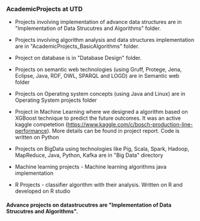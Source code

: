 ### AcademicProjects at UTD

- Projects involving implementation of advance data structures are in "Implementation of Data Strucutres and Algorithms" folder.

- Projects involving algorithm analysis and data structures implementation are in "AcademicProjects_BasicAlgorithms" folder.

- Project on database is in "Database Design" folder.

- Projects on semantic web technologies (using Gruff, Protege, Jena, Eclipse, Java, RDF, OWL, SPARQL and LOGD) are in Semantic web folder

- Projects on Operating system concepts (using Java and Linux) are in Operating System projects folder

- Project in Machine Learning where we designed a algorithm based on XGBoost technique to predict the future outcomes. It was an active kaggle competetion (https://www.kaggle.com/c/bosch-production-line-performance). More details can be found in project report. Code is written on Python

- Projects on BigData using technologies like Pig, Scala, Spark, Hadoop, MapReduce, Java, Python, Kafka are in "Big Data" directory

- Machine learning projects - Machine learning algorithms java implementation 

- R Projects - classifier algorithm with their analysis. Written on R and developed on R studio

#### Advance projects on datastrucutres are "Implementation of Data Strucutres and Algorithms".